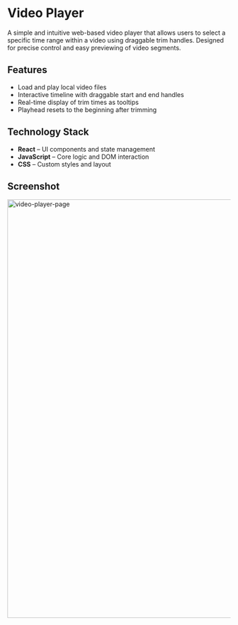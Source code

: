 # Video Player

A simple and intuitive web-based video player that allows users to select a specific time range within a video using draggable trim handles. Designed for precise control and easy previewing of video segments.

## Features

- Load and play local video files
- Interactive timeline with draggable start and end handles
- Real-time display of trim times as tooltips
- Playhead resets to the beginning after trimming
  
## Technology Stack

- **React** – UI components and state management
- **JavaScript** – Core logic and DOM interaction
- **CSS** – Custom styles and layout

## Screenshot

<img width="945" alt="video-player-page" src="https://github.com/user-attachments/assets/a926bd3b-9ca0-4408-ac9d-c74655fb84ae" />


